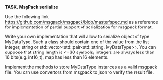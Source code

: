 **TASK. MsgPack seriialize**

Use the following link https://github.com/msgpack/msgpack/blob/master/spec.md as a reference for implementation of partial support of serialization for msgpack format.

Write your own implementation that will allow to serialize object of type MyDataType. Such a class should contain one of the value from the list integer, string or std::vector<std::pair<std::string, MyDataType>>. You can suppose that string length is <=30 symbols; integers are always less than 16 bits(e.g. int16_t), map has less than 16 elements.

Implement the methods to store MyDataType instances as a valid msgpack file. You can use convertors from msgpack to json to verify the result file. 
